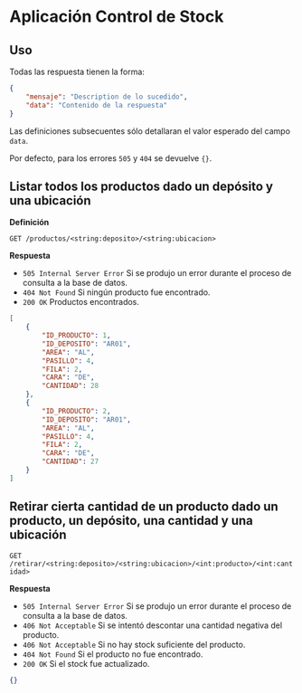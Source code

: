 # Aplicación Control de Stock

## Uso

Todas las respuesta tienen la forma:

```json
{
    "mensaje": "Description de lo sucedido",
    "data": "Contenido de la respuesta"
}
```

Las definiciones subsecuentes sólo detallaran el valor esperado del campo `data`.

Por defecto, para los errores `505` y `404` se devuelve `{}`.

## Listar todos los productos dado un depósito y una ubicación

**Definición**

`GET /productos/<string:deposito>/<string:ubicacion>`

**Respuesta**

- `505 Internal Server Error` Si se produjo un error durante el proceso de consulta a la base de datos.
- `404 Not Found` Si ningún producto fue encontrado.
- `200 OK` Productos encontrados.

```json
[
    {
        "ID_PRODUCTO": 1,
        "ID_DEPOSITO": "AR01",
        "AREA": "AL",
        "PASILLO": 4,
        "FILA": 2,
        "CARA": "DE",
        "CANTIDAD": 28
    },
    {
        "ID_PRODUCTO": 2,
        "ID_DEPOSITO": "AR01",
        "AREA": "AL",
        "PASILLO": 4,
        "FILA": 2,
        "CARA": "DE",
        "CANTIDAD": 27
    }
]
```

## Retirar cierta cantidad de un producto dado un producto, un depósito, una cantidad y una ubicación

`GET /retirar/<string:deposito>/<string:ubicacion>/<int:producto>/<int:cantidad>`

**Respuesta**

- `505 Internal Server Error` Si se produjo un error durante el proceso de consulta a la base de datos.
- `406 Not Acceptable` Si se intentó descontar una cantidad negativa del producto.
- `406 Not Acceptable` Si no hay stock suficiente del producto.
- `404 Not Found` Si el producto no fue encontrado.
- `200 OK` Si el stock fue actualizado.

```json
{}
```
